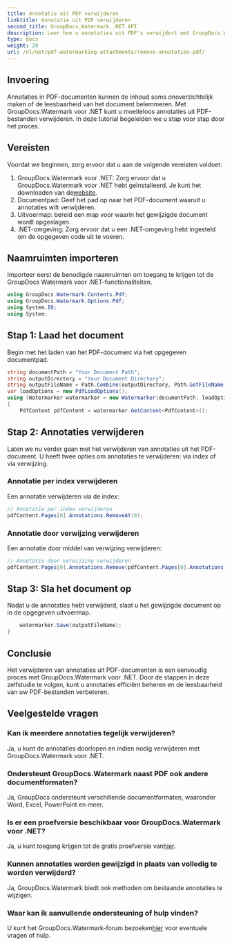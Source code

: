 ```yaml
---
title: Annotatie uit PDF verwijderen
linktitle: Annotatie uit PDF verwijderen
second_title: GroupDocs.Watermark .NET API
description: Leer hoe u annotaties uit PDF's verwijdert met GroupDocs.Watermark voor .NET. Verbeter de leesbaarheid van documenten moeiteloos.
type: docs
weight: 29
url: /nl/net/pdf-watermarking-attachments/remove-annotation-pdf/
---
```

## Invoering
Annotaties in PDF-documenten kunnen de inhoud soms onoverzichtelijk maken of de leesbaarheid van het document belemmeren. Met GroupDocs.Watermark voor .NET kunt u moeiteloos annotaties uit PDF-bestanden verwijderen. In deze tutorial begeleiden we u stap voor stap door het proces.
## Vereisten
Voordat we beginnen, zorg ervoor dat u aan de volgende vereisten voldoet:
1.  GroupDocs.Watermark voor .NET: Zorg ervoor dat u GroupDocs.Watermark voor .NET hebt geïnstalleerd. Je kunt het downloaden van de[website](https://releases.groupdocs.com/Watermark/net/).
2. Documentpad: Geef het pad op naar het PDF-document waaruit u annotaties wilt verwijderen.
3. Uitvoermap: bereid een map voor waarin het gewijzigde document wordt opgeslagen.
4. .NET-omgeving: Zorg ervoor dat u een .NET-omgeving hebt ingesteld om de opgegeven code uit te voeren.

## Naamruimten importeren
Importeer eerst de benodigde naamruimten om toegang te krijgen tot de GroupDocs Watermark voor .NET-functionaliteiten.
```csharp
using GroupDocs.Watermark.Contents.Pdf;
using GroupDocs.Watermark.Options.Pdf;
using System.IO;
using System;
```
## Stap 1: Laad het document
Begin met het laden van het PDF-document via het opgegeven documentpad.
```csharp
string documentPath = "Your Document Path";
string outputDirectory = "Your Document Directory";
string outputFileName = Path.Combine(outputDirectory, Path.GetFileName(documentPath));
var loadOptions = new PdfLoadOptions();
using (Watermarker watermarker = new Watermarker(documentPath, loadOptions))
{
    PdfContent pdfContent = watermarker.GetContent<PdfContent>();
```
## Stap 2: Annotaties verwijderen
Laten we nu verder gaan met het verwijderen van annotaties uit het PDF-document. U heeft twee opties om annotaties te verwijderen: via index of via verwijzing.
### Annotatie per index verwijderen
Een annotatie verwijderen via de index:
```csharp
// Annotatie per index verwijderen
pdfContent.Pages[0].Annotations.RemoveAt(0);
```
### Annotatie door verwijzing verwijderen
Een annotatie door middel van verwijzing verwijderen:
```csharp
// Annotatie door verwijzing verwijderen
pdfContent.Pages[0].Annotations.Remove(pdfContent.Pages[0].Annotations[0]);
```
## Stap 3: Sla het document op
Nadat u de annotaties hebt verwijderd, slaat u het gewijzigde document op in de opgegeven uitvoermap.
```csharp
    watermarker.Save(outputFileName);
}
```

## Conclusie
Het verwijderen van annotaties uit PDF-documenten is een eenvoudig proces met GroupDocs.Watermark voor .NET. Door de stappen in deze zelfstudie te volgen, kunt u annotaties efficiënt beheren en de leesbaarheid van uw PDF-bestanden verbeteren.
## Veelgestelde vragen
### Kan ik meerdere annotaties tegelijk verwijderen?
Ja, u kunt de annotaties doorlopen en indien nodig verwijderen met GroupDocs.Watermark voor .NET.
### Ondersteunt GroupDocs.Watermark naast PDF ook andere documentformaten?
Ja, GroupDocs ondersteunt verschillende documentformaten, waaronder Word, Excel, PowerPoint en meer.
### Is er een proefversie beschikbaar voor GroupDocs.Watermark voor .NET?
 Ja, u kunt toegang krijgen tot de gratis proefversie van[hier](https://releases.groupdocs.com/).
### Kunnen annotaties worden gewijzigd in plaats van volledig te worden verwijderd?
Ja, GroupDocs.Watermark biedt ook methoden om bestaande annotaties te wijzigen.
### Waar kan ik aanvullende ondersteuning of hulp vinden?
 U kunt het GroupDocs.Watermark-forum bezoeken[hier](https://forum.groupdocs.com/c/watermark/19) voor eventuele vragen of hulp.
